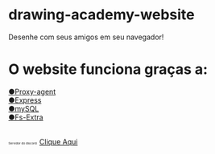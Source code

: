 # drawing-academy-website
Desenhe com seus amigos em seu navegador!
# O website funciona graças a:
<table>
<a href="https://www.npmjs.com/package/proxy-agent">●Proxy-agent</a><br>
<a href="https://www.npmjs.com/package/express">●Express</a><br>
<a href="https://www.mysql.com/">●mySQL</a><br>
<a href="https://www.npmjs.com/package/fs-extra">●Fs-Extra</a><br>
</table>
<d1 style="font-size:6px">Servidor do discord:</d1>
<a href="https://discord.gg/cEhYfM4">Clique Aqui</a>
